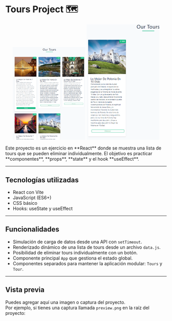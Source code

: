 # Tours Project 🗺️
<p align="center">
  <img src="./image.png" alt="Vista previa 1" width="45%"/>
  <img src="./filee.png" alt="Vista previa 2" width="45%"/>
</p>
Este proyecto es un ejercicio en **React** donde se muestra una lista de tours que se pueden eliminar individualmente.  
El objetivo es practicar **componentes**, **props**, **state** y el hook **useEffect**.

---

## Tecnologías utilizadas
- React con Vite
- JavaScript (ES6+)
- CSS básico
- Hooks: useState y useEffect

---

## Funcionalidades
- Simulación de carga de datos desde una API con `setTimeout`.
- Renderizado dinámico de una lista de tours desde un archivo `data.js`.
- Posibilidad de eliminar tours individualmente con un botón.
- Componente principal `App` que gestiona el estado global.
- Componentes separados para mantener la aplicación modular: `Tours` y `Tour`.

---

## Vista previa
Puedes agregar aquí una imagen o captura del proyecto.  
Por ejemplo, si tienes una captura llamada `preview.png` en la raíz del proyecto:


